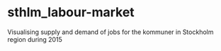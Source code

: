 # sthlm_labour-market
Visualising supply and demand of jobs for the kommuner in Stockholm region during 2015
